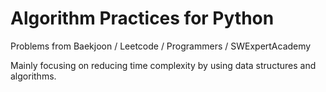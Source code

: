 # Algorithm Practices for Python

Problems from Baekjoon / Leetcode / Programmers / SWExpertAcademy

Mainly focusing on reducing time complexity by using data structures and algorithms.
